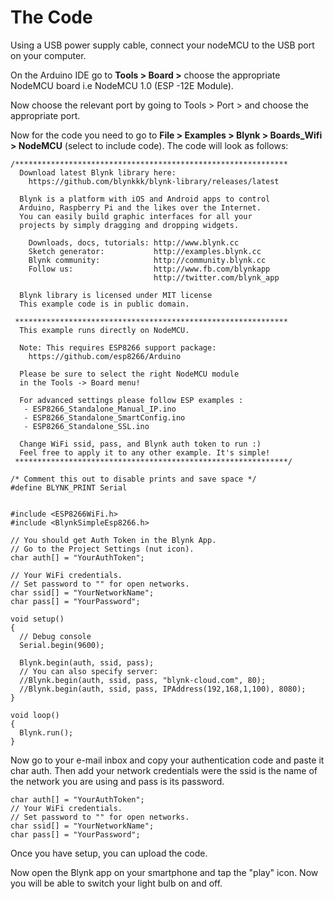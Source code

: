 # The Code

Using a USB power supply cable, connect your nodeMCU to the USB port on your computer.

On the Arduino IDE go to **Tools &gt; Board &gt;** choose the appropriate NodeMCU board i.e NodeMCU 1.0 \(ESP -12E Module\).

Now choose the relevant port by going to Tools &gt; Port &gt; and choose the appropriate port.

Now for the code you need to go to **File &gt; Examples &gt; Blynk &gt;  Boards\_Wifi &gt; NodeMCU** \(select to include code\). The code will look as follows:

```text
/*************************************************************
  Download latest Blynk library here:
    https://github.com/blynkkk/blynk-library/releases/latest

  Blynk is a platform with iOS and Android apps to control
  Arduino, Raspberry Pi and the likes over the Internet.
  You can easily build graphic interfaces for all your
  projects by simply dragging and dropping widgets.

    Downloads, docs, tutorials: http://www.blynk.cc
    Sketch generator:           http://examples.blynk.cc
    Blynk community:            http://community.blynk.cc
    Follow us:                  http://www.fb.com/blynkapp
                                http://twitter.com/blynk_app

  Blynk library is licensed under MIT license
  This example code is in public domain.

 *************************************************************
  This example runs directly on NodeMCU.

  Note: This requires ESP8266 support package:
    https://github.com/esp8266/Arduino

  Please be sure to select the right NodeMCU module
  in the Tools -> Board menu!

  For advanced settings please follow ESP examples :
   - ESP8266_Standalone_Manual_IP.ino
   - ESP8266_Standalone_SmartConfig.ino
   - ESP8266_Standalone_SSL.ino

  Change WiFi ssid, pass, and Blynk auth token to run :)
  Feel free to apply it to any other example. It's simple!
 *************************************************************/

/* Comment this out to disable prints and save space */
#define BLYNK_PRINT Serial


#include <ESP8266WiFi.h>
#include <BlynkSimpleEsp8266.h>

// You should get Auth Token in the Blynk App.
// Go to the Project Settings (nut icon).
char auth[] = "YourAuthToken";

// Your WiFi credentials.
// Set password to "" for open networks.
char ssid[] = "YourNetworkName";
char pass[] = "YourPassword";

void setup()
{
  // Debug console
  Serial.begin(9600);

  Blynk.begin(auth, ssid, pass);
  // You can also specify server:
  //Blynk.begin(auth, ssid, pass, "blynk-cloud.com", 80);
  //Blynk.begin(auth, ssid, pass, IPAddress(192,168,1,100), 8080);
}

void loop()
{
  Blynk.run();
}

```

Now go to your e-mail inbox and copy your authentication code and paste it char auth. Then add your network credentials were the ssid is the name of the network you are using and pass is its password. 

```text
char auth[] = "YourAuthToken";
// Your WiFi credentials.
// Set password to "" for open networks.
char ssid[] = "YourNetworkName";
char pass[] = "YourPassword";
```

Once you have setup, you can upload the code.

Now open the Blynk app on your smartphone and tap the "play" icon. Now you will be able to switch your light bulb on and off.





